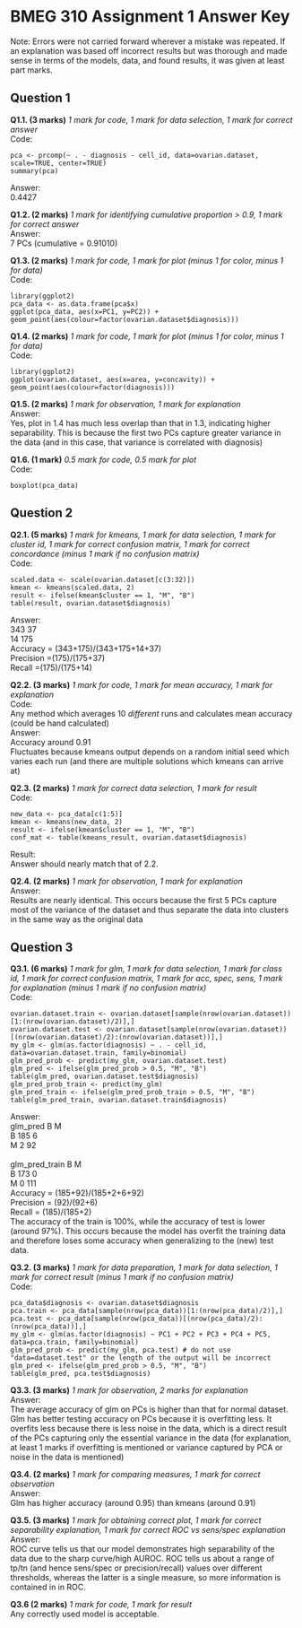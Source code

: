 # BMEG 310 Assignment 1 Answer Key

Note: Errors were not carried forward wherever a mistake was repeated. If an explanation was based off incorrect results but was thorough and made sense in terms of the models, data, and found results, it was given at least part marks. 

## Question 1
**Q1.1. (3 marks)** *1 mark for code, 1 mark for data selection, 1 mark for correct answer*<br/>
Code:
```
pca <- prcomp(~ . - diagnosis - cell_id, data=ovarian.dataset, scale=TRUE, center=TRUE)
summary(pca)
```
Answer:
<br/>
0.4427


**Q1.2. (2 marks)** *1 mark for identifying cumulative proportion > 0.9, 1 mark for correct answer*<br/>
Answer:<br/>
7 PCs (cumulative = 0.91010)


**Q1.3. (2 marks)** *1 mark for code, 1 mark for plot (minus 1 for color, minus 1 for data)*<br/>
Code:
```
library(ggplot2)
pca_data <- as.data.frame(pca$x)
ggplot(pca_data, aes(x=PC1, y=PC2)) + geom_point(aes(colour=factor(ovarian.dataset$diagnosis)))
```


**Q1.4. (2 marks)** *1 mark for code, 1 mark for plot (minus 1 for color, minus 1 for data)*<br/>
Code:
```
library(ggplot2)
ggplot(ovarian.dataset, aes(x=area, y=concavity)) + geom_point(aes(colour=factor(diagnosis)))
```

**Q1.5. (2 marks)** *1 mark for observation, 1 mark for explanation*<br/>
Answer:<br/>
Yes, plot in 1.4 has much less overlap than that in 1.3, indicating higher separability. This is because the first two PCs capture greater variance in the data (and in this case, that variance is correlated with diagnosis)


**Q1.6. (1 mark)** *0.5 mark for code, 0.5 mark for plot*<br/>
Code:
```
boxplot(pca_data)
```

## Question 2
**Q2.1. (5 marks)** *1 mark for kmeans, 1 mark for data selection, 1 mark for cluster id, 1 mark for correct confusion matrix, 1 mark for correct concordance (minus 1 mark if no confusion matrix)*<br/>
Code:
```
scaled.data <- scale(ovarian.dataset[c(3:32)])
kmean <- kmeans(scaled.data, 2)
result <- ifelse(kmean$cluster == 1, "M", "B")
table(result, ovarian.dataset$diagnosis)
```
Answer:<br/>
343 	37<br/>
14  	175<br/>
Accuracy = (343+175)/(343+175+14+37)<br/>
Precision =(175)/(175+37)<br/>
Recall =(175)/(175+14)<br/>


**Q2.2. (3 marks)** *1 mark for code, 1 mark for mean accuracy, 1 mark for explanation*<br/>
Code:<br/>
Any method which averages 10 *different* runs and calculates mean accuracy (could be hand calculated)<br/>
Answer:<br/>
Accuracy around 0.91<br/>
Fluctuates because kmeans output depends on a random initial seed which varies each run (and there are multiple solutions which kmeans can arrive at)<br/>


**Q2.3. (2 marks)** *1 mark for correct data selection, 1 mark for result*<br/>
Code:
```
new_data <- pca_data[c(1:5)]
kmean <- kmeans(new_data, 2)
result <- ifelse(kmean$cluster == 1, "M", "B")
conf_mat <- table(kmeans_result, ovarian.dataset$diagnosis)
```
Result:<br/>
Answer should nearly match that of 2.2.


**Q2.4. (2 marks)** *1 mark for observation, 1 mark for explanation*<br/>
Answer:<br/>
Results are nearly identical. This occurs because the first 5 PCs capture most of the variance of the dataset and thus separate the data into clusters in the same way as the original data


## Question 3
**Q3.1. (6 marks)** *1 mark for glm, 1 mark for data selection, 1 mark for class id, 1 mark for correct confusion matrix, 1 mark for acc, spec, sens, 1 mark for explanation (minus 1 mark if no confusion matrix)*<br/>
Code:
```
ovarian.dataset.train <- ovarian.dataset[sample(nrow(ovarian.dataset))[1:(nrow(ovarian.dataset)/2)],]
ovarian.dataset.test <- ovarian.dataset[sample(nrow(ovarian.dataset))[(nrow(ovarian.dataset)/2):(nrow(ovarian.dataset))],]
my_glm <- glm(as.factor(diagnosis) ~ . - cell_id, data=ovarian.dataset.train, family=binomial)
glm_pred_prob <- predict(my_glm, ovarian.dataset.test)
glm_pred <- ifelse(glm_pred_prob > 0.5, "M", "B")
table(glm_pred, ovarian.dataset.test$diagnosis)
glm_pred_prob_train <- predict(my_glm)
glm_pred_train <- ifelse(glm_pred_prob_train > 0.5, "M", "B")
table(glm_pred_train, ovarian.dataset.train$diagnosis)
```
Answer:<br/>
glm_pred   	    	B   	M<br/>
       		B   	185  	6<br/>
       		M  	2  	92<br/>
<br/>
glm_pred_train   	B   	M<br/>
             		B	173  	0<br/>
             		M   	0 	111<br/>
Accuracy = (185+92)/(185+2+6+92)<br/>
Precision = (92)/(92+6)<br/>
Recall = (185)/(185+2)<br/>
The accuracy of the train is 100%, while the accuracy of test is lower (around 97%). This occurs because the model has overfit the training data and therefore loses some accuracy when generalizing to the (new) test data.

**Q3.2. (3 marks)** *1 mark for data preparation, 1 mark for data selection, 1 mark for correct result (minus 1 mark if no confusion matrix)*<br/>
Code:
```
pca_data$diagnosis <- ovarian.dataset$diagnosis
pca.train <- pca_data[sample(nrow(pca_data))[1:(nrow(pca_data)/2)],]
pca.test <- pca_data[sample(nrow(pca_data))[(nrow(pca_data)/2):(nrow(pca_data))],]
my_glm <- glm(as.factor(diagnosis) ~ PC1 + PC2 + PC3 + PC4 + PC5, data=pca.train, family=binomial)
glm_pred_prob <- predict(my_glm, pca.test) # do not use "data=dataset.test" or the length of the output will be incorrect
glm_pred <- ifelse(glm_pred_prob > 0.5, "M", "B")
table(glm_pred, pca.test$diagnosis)
```


**Q3.3. (3 marks)** *1 mark for observation, 2 marks for explanation*<br/>
Answer:<br/>
The average accuracy of glm on PCs is higher than that for normal dataset. Glm has better testing accuracy on PCs because it is overfitting less. It overfits less because there is less noise in the data, which is a direct result of the PCs capturing only the essential variance in the data (for explanation, at least 1 marks if overfitting is mentioned or variance captured by PCA or noise in the data is mentioned)


**Q3.4. (2 marks)** *1 mark for comparing measures, 1 mark for correct observation*<br/>
Answer:<br/>
Glm has higher accuracy (around 0.95) than kmeans (around 0.91)


**Q3.5. (3 marks)** *1 mark for obtaining correct plot, 1 mark for correct separability explanation, 1 mark for correct ROC vs sens/spec explanation*<br/>
Answer:<br/>
ROC curve tells us that our model demonstrates high separability of the data due to the sharp curve/high AUROC. ROC tells us about a range of tp/tn (and hence sens/spec or precision/recall) values over different thresholds, whereas the latter is a single measure, so more information is contained in in ROC.

**Q3.6 (2 marks)** *1 mark for code, 1 mark for result*<br/>
Any correctly used model is acceptable.
